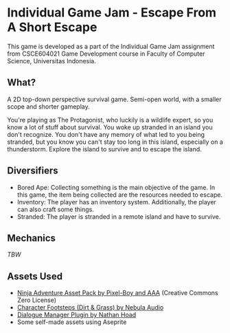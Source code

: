# Individual Game Jam - Escape From A Short Escape

This game is developed as a part of the Individual Game Jam assignment from CSCE604021 Game Development course in Faculty of Computer Science, Universitas Indonesia.

## What?

A 2D top-down perspective survival game. Semi-open world, with a smaller scope and shorter gameplay.

You're playing as The Protagonist, who luckily is a wildlife expert, so you know a lot of stuff about survival. You woke up stranded in an island you don't recognize. You don't have any memory of what led to you being stranded, but you know you can't stay too long in this island, especially on a thunderstorm. Explore the island to survive and to escape the island.

## Diversifiers

- Bored Ape: Collecting something is the main objective of the game. In this game, the item being collected are the resources needed to escape.
- Inventory: The player has an inventory system. Additionally, the player can also craft some things.
- Stranded: The player is stranded in a remote island and have to survive.

## Mechanics

_TBW_

## Assets Used

- [Ninja Adventure Asset Pack by Pixel-Boy and AAA](https://pixel-boy.itch.io/ninja-adventure-asset-pack) (Creative Commons Zero License)
- [Character Footsteps (Dirt & Grass) by Nebula Audio](https://nebula-audio.itch.io/character-footsteps-rock-grass-pack-1)
- [Dialogue Manager Plugin by Nathan Hoad](https://github.com/nathanhoad/godot_dialogue_manager)
- Some self-made assets using Aseprite
